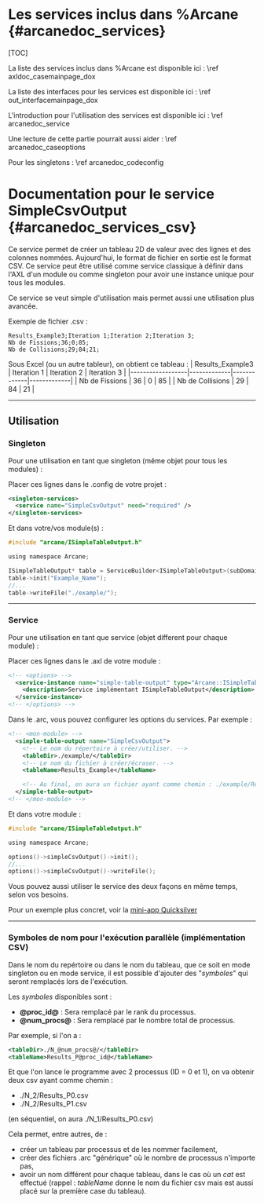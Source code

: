 Les services inclus dans %Arcane {#arcanedoc_services}
=====================

[TOC]

La liste des services inclus dans %Arcane est disponible ici : \ref axldoc_casemainpage_dox

La liste des interfaces pour les services est disponible ici : \ref out_interfacemainpage_dox

L'introduction pour l'utilisation des services est disponible ici : \ref arcanedoc_service

Une lecture de cette partie pourrait aussi aider : \ref arcanedoc_caseoptions

Pour les singletons : \ref arcanedoc_codeconfig



Documentation pour le service SimpleCsvOutput {#arcanedoc_services_csv}
================

Ce service permet de créer un tableau 2D de valeur avec des lignes et des colonnes nommées. Aujourd'hui, le format de fichier en sortie est le format CSV.
Ce service peut être utilisé comme service classique à définir dans l'AXL d'un module ou comme singleton pour avoir une instance unique pour tous les modules.

Ce service se veut simple d'utilisation mais permet aussi une utilisation plus avancée.

Exemple de fichier .csv :
```csv
Results_Example3;Iteration 1;Iteration 2;Iteration 3;
Nb de Fissions;36;0;85;
Nb de Collisions;29;84;21;
```
Sous Excel (ou un autre tableur), on obtient ce tableau :
| Results_Example3 | Iteration 1 | Iteration 2 | Iteration 3 |
|------------------|-------------|-------------|-------------|
| Nb de Fissions   | 36          | 0           | 85          |
| Nb de Collisions | 29          | 84          | 21          |

____
## Utilisation
### Singleton

Pour une utilisation en tant que singleton (même objet pour tous les modules) :

Placer ces lignes dans le .config de votre projet :
```xml
<singleton-services>
  <service name="SimpleCsvOutput" need="required" />
</singleton-services>
```
Et dans votre/vos module(s) :
```c
#include "arcane/ISimpleTableOutput.h"

using namespace Arcane;

ISimpleTableOutput* table = ServiceBuilder<ISimpleTableOutput>(subDomain()).getSingleton();
table->init("Example_Name");
//...
table->writeFile("./example/");
```
____
### Service

Pour une utilisation en tant que service (objet different pour chaque module) : 

Placer ces lignes dans le .axl de votre module :
```xml
<!-- <options> -->
  <service-instance name="simple-table-output" type="Arcane::ISimpleTableOutput">
    <description>Service implémentant ISimpleTableOutput</description>
  </service-instance>
<!-- </options> -->
```
Dans le .arc, vous pouvez configurer les options du services. Par exemple :
```xml
<!-- <mon-module> -->
  <simple-table-output name="SimpleCsvOutput">
    <!-- Le nom du répertoire à créer/utiliser. -->
    <tableDir>./example/</tableDir>
    <!-- Le nom du fichier à créer/écraser. -->
    <tableName>Results_Example</tableName>

    <!-- Au final, on aura un fichier ayant comme chemin : ./example/Results_Example.csv -->
  </simple-table-output>
<!-- </mon-module> -->
```
Et dans votre module :
```c
#include "arcane/ISimpleTableOutput.h"

using namespace Arcane;

options()->simpleCsvOutput()->init();
//...
options()->simpleCsvOutput()->writeFile();
```

Vous pouvez aussi utiliser le service des deux façons en même temps, selon vos besoins.

Pour un exemple plus concret, voir la [mini-app Quicksilver](https://github.com/arcaneframework/arcane-benchs/)

____
### Symboles de nom pour l'exécution parallèle (implémentation CSV)
Dans le nom du repértoire ou dans le nom du tableau, que ce soit en mode singleton ou en mode service, il est possible d'ajouter des "*symboles*" qui seront remplacés lors de l'exécution.

Les *symboles* disponibles sont :
- **@proc_id@** : Sera remplacé par le rank du processus.
- **@num_procs@** : Sera remplacé par le nombre total de processus.

Par exemple, si l'on a :
```xml
<tableDir>./N_@num_procs@/</tableDir>
<tableName>Results_P@proc_id@</tableName>
```
Et que l'on lance le programme avec 2 processus (ID = 0 et 1), on va obtenir deux csv ayant comme chemin :
- ./N_2/Results_P0.csv
- ./N_2/Results_P1.csv

(en séquentiel, on aura ./N_1/Results_P0.csv)

Cela permet, entre autres, de :
- créer un tableau par processus et de les nommer facilement,
- créer des fichiers .arc "générique" où le nombre de processus n'importe pas,
- avoir un nom différent pour chaque tableau, dans le cas où un *cat* est effectué (rappel : *tableName* donne le nom du fichier csv mais est aussi placé sur la première case du tableau).
